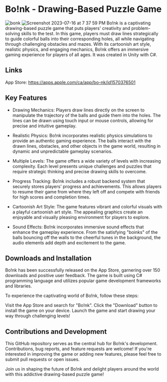 # Bo!nk - Drawing-Based Puzzle Game
![bonk](https://github.com/MarkvilleDev/Boink/assets/75771131/2d2a8d63-77a1-4784-9921-b352adc9d720)
![Screenshot 2023-07-16 at 7 37 59 PM](https://github.com/MarkvilleDev/Boink/assets/75771131/2b1bae65-58e1-48ca-b5c9-e846bc39472b)
Bo!nk is a captivating drawing-based puzzle game that puts players' creativity and problem-solving skills to the test. In this game, players must draw lines strategically to guide colorful balls into their corresponding holes, all while navigating through challenging obstacles and mazes. With its cartoonish art style, realistic physics, and engaging mechanics, Bo!nk offers an immersive gaming experience for players of all ages. It was created in Unity with C#.

## Links
App Store: https://apps.apple.com/ca/app/bo-nk/id1570376501

## Key Features
* Drawing Mechanics: Players draw lines directly on the screen to manipulate the trajectory of the balls and guide them into the holes. The lines can be drawn using touch input or mouse controls, allowing for precise and intuitive gameplay.

* Realistic Physics: Bo!nk incorporates realistic physics simulations to provide an authentic gaming experience. The balls interact with the drawn lines, obstacles, and other objects in the game world, resulting in dynamic and unpredictable gameplay scenarios.

* Multiple Levels: The game offers a wide variety of levels with increasing complexity. Each level presents unique challenges and puzzles that require strategic thinking and precise drawing skills to overcome.

* Progress Tracking: Bo!nk includes a robust backend system that securely stores players' progress and achievements. This allows players to resume their game from where they left off and compete with friends for high scores and completion times.

* Cartoonish Art Style: The game features vibrant and colorful visuals with a playful cartoonish art style. The appealing graphics create an enjoyable and visually pleasing environment for players to explore.

* Sound Effects: Bo!nk incorporates immersive sound effects that enhance the gameplay experience. From the satisfying "boinks" of the balls bouncing off the walls to the cheerful tunes in the background, the audio elements add depth and excitement to the game.

## Downloads and Installation
Bo!nk has been successfully released on the App Store, garnering over 150 downloads and positive user feedback. The game is built using C# programming language and utilizes popular game development frameworks and libraries.

To experience the captivating world of Bo!nk, follow these steps:

Visit the App Store and search for "Bo!nk".
Click the "Download" button to install the game on your device.
Launch the game and start drawing your way through challenging levels!

## Contributions and Development
This GitHub repository serves as the central hub for Bo!nk's development. Contributions, bug reports, and feature requests are welcome! If you're interested in improving the game or adding new features, please feel free to submit pull requests or open issues.

Join us in shaping the future of Bo!nk and delight players around the world with this addictive drawing-based puzzle game!
